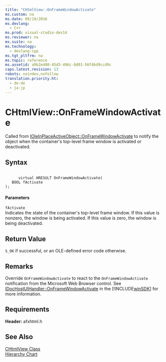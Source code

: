 ```yaml
---
title: "CHtmlView::OnFrameWindowActivate"
ms.custom: na
ms.date: 09/19/2016
ms.devlang: 
  - C++
ms.prod: visual-studio-dev14
ms.reviewer: na
ms.suite: na
ms.technology: 
  - devlang-cpp
ms.tgt_pltfrm: na
ms.topic: reference
ms.assetid: a9b2e480-45d3-496c-8d01-56f4bd9ccd9c
caps.latest.revision: 13
robots: noindex,nofollow
translation.priority.ht: 
  - de-de
  - ja-jp
---
```

# CHtmlView::OnFrameWindowActivate
Called from [IOleInPlaceActiveObject::OnFrameWindowActivate](http://msdn.microsoft.com/library/windows/desktop/ms683969) to notify the object when the container's top-level frame window is activated or deactivated.  
  
## Syntax  
  
```  
  
      virtual HRESULT OnFrameWindowActivate(  
   BOOL fActivate   
);  
```  
  
#### Parameters  
 `fActivate`  
 Indicates the state of the container's top-level frame window. If this value is nonzero, the window is being activated. If this value is zero, the window is being deactivated.  
  
## Return Value  
 `S_OK` if successful, or an OLE-defined error code otherwise.  
  
## Remarks  
 Override `OnFrameWindowActivate` to react to the `OnFrameWindowActivate` notification from the Microsoft Web Browser control. See [IDocHostUIHandler::OnFrameWindowActivate](https://msdn.microsoft.com/en-us/library/aa753262.aspx) in the [!INCLUDE[winSDK](../vs140/includes/winSDK_md.md)] for more information.  
  
## Requirements  
 **Header:** afxhtml.h  
  
## See Also  
 [CHtmlView Class](../vs140/CHtmlView-Class.md)   
 [Hierarchy Chart](../vs140/Hierarchy-Chart.md)